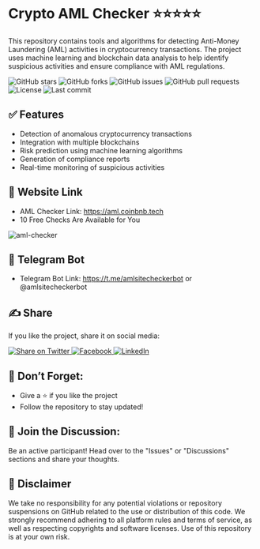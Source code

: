 # Crypto AML Checker ⭐⭐⭐⭐⭐
This repository contains tools and algorithms for detecting Anti-Money Laundering (AML) activities in cryptocurrency transactions. The project uses machine learning and blockchain data analysis to help identify suspicious activities and ensure compliance with AML regulations.

![GitHub stars](https://img.shields.io/github/stars/AMLChecker/crypto-aml-check?style=flat-square) ![GitHub forks](https://img.shields.io/github/forks/AMLChecker/crypto-aml-check?style=flat)
![GitHub issues](https://img.shields.io/github/issues/AMLChecker/crypto-aml-check) ![GitHub pull requests](https://img.shields.io/github/issues-pr/AMLChecker/crypto-aml-check)
![License](https://img.shields.io/github/license/AMLChecker/crypto-aml-check) ![Last commit](https://img.shields.io/github/last-commit/AMLChecker/crypto-aml-check)

## ✅ Features
- Detection of anomalous cryptocurrency transactions
- Integration with multiple blockchains
- Risk prediction using machine learning algorithms
- Generation of compliance reports
- Real-time monitoring of suspicious activities

## 🔗 Website Link
- AML Checker Link: https://aml.coinbnb.tech
- 10 Free Checks Are Available for You
  
![aml-checker](https://github.com/user-attachments/assets/d20d26f4-722e-4552-a491-d7cbf136589d)

## 🤖 Telegram Bot
- Telegram Bot Link: https://t.me/amlsitecheckerbot or @amlsitecheckerbot

## ✍ Share
If you like the project, share it on social media:

<a href="https://twitter.com/intent/tweet?url=https://github.com/AMLChecker/crypto-aml-check&text=Check out this awesome repository AML Crypto Checker on GitHub!" target="_blank">
    <img src="https://img.shields.io/twitter/url?url=https%3A%2F%2Fgithub.com%2FAMLChecker" alt="Share on Twitter" />
</a>
<a href="https://www.facebook.com/sharer/sharer.php?u=https://github.com/AMLChecker/crypto-aml-check" target="_blank">
    <img src="https://img.shields.io/badge/Share_on-Facebook-blue" alt="Facebook" />
</a>
<a href="https://www.linkedin.com/shareArticle?mini=true&url=https://github.com/AMLChecker/crypto-aml-check&title=AMLChecker&summary=Check out this awesome repository AML Crypto Checker on GitHub!" target="_blank">
    <img src="https://img.shields.io/badge/Share_on-LinkedIn-blue" alt="LinkedIn" />
</a>

## 📌 Don’t Forget:
- Give a ⭐️ if you like the project
- Follow the repository to stay updated!

## 🤝 Join the Discussion:
Be an active participant! Head over to the "Issues" or "Discussions" sections and share your thoughts.

## 🔔 Disclaimer
We take no responsibility for any potential violations or repository suspensions on GitHub related to the use or distribution of this code. We strongly recommend adhering to all platform rules and terms of service, as well as respecting copyrights and software licenses. Use of this repository is at your own risk.

